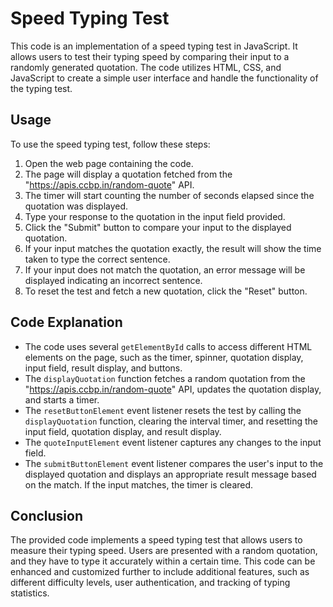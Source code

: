 # Speed Typing Test

This code is an implementation of a speed typing test in JavaScript. It allows users to test their typing speed by comparing their input to a randomly generated quotation. The code utilizes HTML, CSS, and JavaScript to create a simple user interface and handle the functionality of the typing test.

## Usage

To use the speed typing test, follow these steps:

1. Open the web page containing the code.
2. The page will display a quotation fetched from the "https://apis.ccbp.in/random-quote" API.
3. The timer will start counting the number of seconds elapsed since the quotation was displayed.
4. Type your response to the quotation in the input field provided.
5. Click the "Submit" button to compare your input to the displayed quotation.
6. If your input matches the quotation exactly, the result will show the time taken to type the correct sentence.
7. If your input does not match the quotation, an error message will be displayed indicating an incorrect sentence.
8. To reset the test and fetch a new quotation, click the "Reset" button.

## Code Explanation

- The code uses several `getElementById` calls to access different HTML elements on the page, such as the timer, spinner, quotation display, input field, result display, and buttons.
- The `displayQuotation` function fetches a random quotation from the "https://apis.ccbp.in/random-quote" API, updates the quotation display, and starts a timer.
- The `resetButtonElement` event listener resets the test by calling the `displayQuotation` function, clearing the interval timer, and resetting the input field, quotation display, and result display.
- The `quoteInputElement` event listener captures any changes to the input field.
- The `submitButtonElement` event listener compares the user's input to the displayed quotation and displays an appropriate result message based on the match. If the input matches, the timer is cleared.

## Conclusion

The provided code implements a speed typing test that allows users to measure their typing speed. Users are presented with a random quotation, and they have to type it accurately within a certain time. This code can be enhanced and customized further to include additional features, such as different difficulty levels, user authentication, and tracking of typing statistics.
